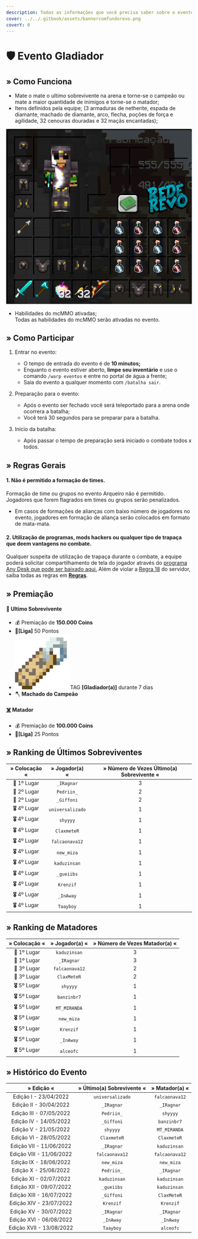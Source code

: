 ```yaml
---
description: Todas as informações que você precisa saber sobre o evento semanal Gladiador.
cover: ../../.gitbook/assets/bannercomfundorevo.png
coverY: 0
---
```


# 🛡 Evento Gladiador

## » Como Funciona

* Mate o mate o ultimo sobrevivente na arena e torne-se o campeão ou mate a maior quantidade de inimigos e torne-se o matador;
* Itens definidos pela equipe; (3 armaduras de netherite, espada de diamante, machado de diamante, arco, flecha, poções de força e agilidade, 32 cenouras douradas e 32 maçãs encantadas);

![](<../../.gitbook/assets/image (10) (1).png>)

* Habilidades do mcMMO ativadas;\
  Todas as habilidades do mcMMO serão ativadas no evento.

## » Como Participar

1. Entrar no evento:
   * O tempo de entrada do evento é de **10 minutos;**
   * Enquanto o evento estiver aberto, **limpe seu inventário** e use o comando `/warp eventos` e entre no portal de água a frente;
   * Saia do evento a qualquer momento com `/batalha sair`.
2. Preparação para o evento:
   * Após o evento ser fechado você será teleportado para a arena onde ocorrera a batalha;
   * Você terá 30 segundos para se preparar para a batalha.&#x20;
3.  Inicio da batalha:

    * Após passar o tempo de preparação será iniciado o combate todos x todos.



## » Regras Gerais



#### 1. Não é permitido a formação de times.

Formação de time ou grupos no evento Arqueiro não é permitido. Jogadores que forem flagrados em times ou grupos serão penalizados.

* Em casos de formações de alianças com baixo número de jogadores no evento, jogadores em formação de aliança serão colocados em formato de mata-mata.

#### **2. Utilização de programas, mods hackers ou qualquer tipo de trapaça que deem vantagens no combate.**

Qualquer suspeita de utilização de trapaça durante o combate, a equipe poderá solicitar compartilhamento de tela do jogador através do [programa Any Desk que pode ser baixado aqui.](https://anydesk.com/pt/downloads) Além de violar a [Regra 18](https://wiki.rederevo.com/regras/jogabilidade#01-7) do servidor, saiba todas as regras em [**Regras**](../../regras/).

## » Premiação

#### 🥇 **Ultimo Sobrevivente**

* 💰 Premiação de **150.000 Coins**
* 💎**\[Liga]** 50 Pontos
* <img src="../../.gitbook/assets/image (14) (1).png" alt="" data-size="line">TAG **\[Gladiador(a)]** durante 7 dias
* 🪓 **Machado do Campeão**

#### [☠️](https://emojipedia.org/skull-and-crossbones/) **Matador**

* 💰 Premiação de **100.000 Coins**
* 💎**\[Liga]** 25 Pontos

## » Ranking de Últimos Sobreviventes

|  » Colocação «  |  » Jogador(a) «  | » Número de Vezes Último(a) Sobrevivente « |
| :-------------: | :--------------: | :----------------------------------------: |
|   🥇 1º Lugar   |    `_IRagnar`    |                      3                     |
|   🥈 2º Lugar   |    `Pedriin_`    |                      2                     |
|   🥈 2º Lugar   |    `_Giffoni`    |                      2                     |
| **🎖** 4º Lugar | `universalizado` |                      1                     |
| **🎖** 4º Lugar |     `shyyyy`     |                      1                     |
| **🎖** 4º Lugar |    `ClaxmeteR`   |                      1                     |
| **🎖** 4º Lugar |  `falcaonava12`  |                      1                     |
| **🎖** 4º Lugar |    `new_miza`    |                      1                     |
| **🎖** 4º Lugar |   `kaduzinsan`   |                      1                     |
| **🎖** 4º Lugar |    `_gueiibs`    |                      1                     |
| **🎖** 4º Lugar |     `Krenzif`    |                      1                     |
| **🎖** 4º Lugar |     `_InAway`    |                      1                     |
| **🎖** 4º Lugar |     `Taayboy`    |                      1                     |

## » Ranking de Matadores

|  » Colocação «  | » Jogador(a) « | » Número de Vezes Matador(a) « |
| :-------------: | :------------: | :----------------------------: |
|   🥇 1º Lugar   |  `kaduzinsan`  |                3               |
|   🥇 1º Lugar   |   `_IRagnar`   |                3               |
|   🥉 3º Lugar   | `falcaonava12` |                2               |
|   🥉 3º Lugar   |   `ClaxMeteR`  |                2               |
| **🎖** 5º Lugar |    `shyyyy`    |                1               |
| **🎖** 5º Lugar |   `banzinbr7`  |                1               |
| **🎖** 5º Lugar |  `MT_MIRANDA`  |                1               |
| **🎖** 5º Lugar |   `new_miza`   |                1               |
| **🎖** 5º Lugar |    `Krenzif`   |                1               |
| **🎖** 5º Lugar |    `_InAway`   |                1               |
| **🎖** 5º Lugar |    `alceofc`   |                1               |

## » Histórico do Evento

|        » Edição «        | » Último(a) Sobrevivente « | » Matador(a) « |
| :----------------------: | :------------------------: | :------------: |
|   Edição I - 23/04/2022  |      `universalizado`      | `falcaonava12` |
|  Edição II - 30/04/2022  |         `_IRagnar`         |   `_IRagnar`   |
|  Edição III - 07/05/2022 |         `Pedriin_`         |    `shyyyy`    |
|  Edição IV - 14/05/2022  |         `_Giffoni`         |   `banzinbr7`  |
|   Edição V - 21/05/2022  |          `shyyyy`          |  `MT_MIRANDA`  |
|  Edição VI - 28/05/2022  |         `ClaxmeteR`        |   `ClaxmeteR`  |
|  Edição VII - 11/06/2022 |         `_IRagnar`         |  `kaduzinsan`  |
| Edição VIII - 11/06/2022 |       `falcaonava12`       | `falcaonava12` |
|  Edição IX - 18/06/2022  |         `new_miza`         |   `new_miza`   |
|   Edição X - 25/06/2022  |         `Pedriin_`         |   `_IRagnar`   |
|  Edição XI - 02/07/2022  |        `kaduzinsan`        |  `kaduzinsan`  |
|  Edição XII - 09/07/2022 |         `_gueiibs`         |  `kaduzinsan`  |
| Edição XIII - 16/07/2022 |         `_Giffoni`         |   `ClaxMeteR`  |
|  Edição XIV - 23/07/2022 |          `Krenzif`         |    `Krenzif`   |
|  Edição XV - 30/07/2022  |         `_IRagnar`         |   `_IRagnar`   |
|  Edição XVI - 06/08/2022 |          `_InAway`         |    `_InAway`   |
| Edição XVII - 13/08/2022 |          `Taayboy`         |    `alceofc`   |

